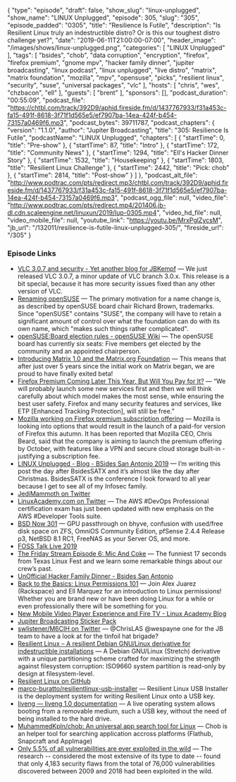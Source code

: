 {
  "type": "episode",
  "draft": false,
  "show_slug": "linux-unplugged",
  "show_name": "LINUX Unplugged",
  "episode": 305,
  "slug": "305",
  "episode_padded": "0305",
  "title": "Resilience Is Futile",
  "description": "Is Resilient Linux truly an indestructible distro? Or is this our toughest distro challenge yet?",
  "date": "2019-06-11T21:00:00-07:00",
  "header_image": "/images/shows/linux-unplugged.png",
  "categories": [
    "LINUX Unplugged"
  ],
  "tags": [
    "bsides",
    "chob",
    "data corruption",
    "encryption",
    "firefox",
    "firefox premium",
    "gnome mpv",
    "hacker family dinner",
    "jupiter broadcasting",
    "linux podcast",
    "linux unplugged",
    "live distro",
    "matrix",
    "matrix foundation",
    "mozilla",
    "mpv",
    "opensuse",
    "picks",
    "resilient linux",
    "security",
    "suse",
    "universal packages",
    "vlc"
  ],
  "hosts": [
    "chris",
    "wes",
    "chzbacon",
    "ell"
  ],
  "guests": [
    "brent"
  ],
  "sponsors": [],
  "podcast_duration": "00:55:09",
  "podcast_file": "https://chtbl.com/track/392D9/aphid.fireside.fm/d/1437767933/f31a453c-fa15-491f-8618-3f71f1d565e5/ef7907ba-14ea-424f-b454-73157a0469f6.mp3",
  "podcast_bytes": 39711787,
  "podcast_chapters": {
    "version": "1.1.0",
    "author": "Jupiter Broadcasting",
    "title": "305: Resilience Is Futile",
    "podcastName": "LINUX Unplugged",
    "chapters": [
      {
        "startTime": 0,
        "title": "Pre-show"
      },
      {
        "startTime": 87,
        "title": "Intro"
      },
      {
        "startTime": 172,
        "title": "Community News"
      },
      {
        "startTime": 1294,
        "title": "Ell's Hacker Dinner Story"
      },
      {
        "startTime": 1532,
        "title": "Housekeeping"
      },
      {
        "startTime": 1803,
        "title": "Resilient Linux Challenge"
      },
      {
        "startTime": 2442,
        "title": "Pick: chob"
      },
      {
        "startTime": 2814,
        "title": "Post-show"
      }
    ]
  },
  "podcast_alt_file": "http://www.podtrac.com/pts/redirect.mp3/chtbl.com/track/392D9/aphid.fireside.fm/d/1437767933/f31a453c-fa15-491f-8618-3f71f1d565e5/ef7907ba-14ea-424f-b454-73157a0469f6.mp3",
  "podcast_ogg_file": null,
  "video_file": "http://www.podtrac.com/pts/redirect.mp4/201406.jb-dl.cdn.scaleengine.net/linuxun/2019/lup-0305.mp4",
  "video_hd_file": null,
  "video_mobile_file": null,
  "youtube_link": "https://youtu.be/MrxPglZycsM",
  "jb_url": "/132011/resilience-is-futile-linux-unplugged-305/",
  "fireside_url": "/305"
}


### Episode Links

  * [VLC 3.0.7 and security - Yet another blog for JBKempf](http://www.jbkempf.com/blog/post/2019/VLC-3.0.7-and-security "VLC 3.0.7 and security - Yet another blog for JBKempf") — We just released VLC 3.0.7, a minor update of VLC branch 3.0.x. This release is a bit special, because it has more security issues fixed than any other version of VLC.
  * [Renaming openSUSE](https://lwn.net/SubscriberLink/790298/e58eb6bc974e6ec3/ "Renaming openSUSE") — The primary motivation for a name change is, as described by openSUSE board chair Richard Brown, trademarks. Since "openSUSE" contains "SUSE", the company will have to retain a significant amount of control over what the foundation can do with its own name, which "makes such things rather complicated".
  * [openSUSE:Board election rules - openSUSE Wiki](https://en.opensuse.org/openSUSE:Board_election_rules "openSUSE:Board election rules - openSUSE Wiki") — The openSUSE board has currently six seats: Five members get elected by the community and an appointed chairperson. 
  * [Introducing Matrix 1.0 and the Matrix.org Foundation](https://matrix.org/blog/2019/06/11/introducing-matrix-1-0-and-the-matrix-org-foundation "Introducing Matrix 1.0 and the Matrix.org Foundation") — This means that after just over 5 years since the initial work on Matrix began, we are proud to have finally exited beta!
  * [Firefox Premium Coming Later This Year, But Will You Pay for It?](https://www.omgubuntu.co.uk/2019/06/firefox-premium-would-you-pay "Firefox Premium Coming Later This Year, But Will You Pay for It?") — “We will probably launch some new services first and then we will think carefully about which model makes the most sense, while ensuring the best user safety. Firefox and many security features and services, like ETP [Enhanced Tracking Protection], will still be free.”
  * [Mozilla working on Firefox premium subscription offering](https://hexus.net/business/news/internet/131597-mozilla-working-firefox-premium-subscription-offering/ "Mozilla working on Firefox premium subscription offering") — Mozilla is looking into options that would result in the launch of a paid-for version of Firefox this autumn. It has been reported that Mozilla CEO, Chris Beard, said that the company is aiming to launch the premium offering by October, with features like a VPN and secure cloud storage built-in - justifying a subscription fee. 
  * [LINUX Unplugged - Blog - BSides San Antonio 2019](https://linuxunplugged.com/articles/bsidessatx-2019 "LINUX Unplugged - Blog - BSides San Antonio 2019") — I’m writing this post the day after BsidesSATX and it’s almost like the day after Christmas. BsidesSATX is the conference I look forward to all year because I get to see all of my Infosec family.
  * [JediMammoth on Twitter](https://twitter.com/JediMammoth "JediMammoth on Twitter")
  * [LinuxAcademy.com on Twitter](https://twitter.com/linuxacademyCOM/status/1138424138501148673 "LinuxAcademy.com on Twitter") — The AWS #DevOps Professional certification exam has just been updated with new emphasis on the AWS #Developer Tools suite. 
  * [BSD Now 301](https://www.bsdnow.tv/301 "BSD Now 301") — GPU passthrough on bhyve, confusion with used/free disk space on ZFS, OmniOS Community Edition, pfSense 2.4.4 Release p3, NetBSD 8.1 RC1, FreeNAS as your Server OS, and more. 
  * [FOSS Talk Live 2019](https://fosstalk.com/foss-talk-live-2019 "FOSS Talk Live 2019")
  * [The Friday Stream Episode 6: Mic And Coke](https://fridaystream.com/6 "The Friday Stream Episode 6: Mic And Coke") — The funniest 17 seconds from Texas Linux Fest and we learn some remarkable things about our crew’s past. 
  * [UnOfficial Hacker Family Dinner - Bsides San Antonio](https://www.meetup.com/jupiterbroadcasting/events/261811112/ "UnOfficial Hacker Family Dinner - Bsides San Antonio")
  * [Back to the Basics: Linux Permissions 101](https://www.meetup.com/jupiterbroadcasting/events/261837591/ "Back to the Basics: Linux Permissions 101") — Join Alex Juarez (Rackspace) and Ell Marquez for an introduction to Linux permissions! Whether you are brand new or have been doing Linux for a while or even professionally there will be something for you. 
  * [New Mobile Video Player Experience and Fire TV - Linux Academy Blog](https://linuxacademy.com/blog/mobile/new-mobile-video-player-experience-and-fire-tv/ "New Mobile Video Player Experience and Fire TV - Linux Academy Blog")
  * [Jupiter Broadcasting Sticker Pack](https://t.me/addstickers/jbpackI "Jupiter Broadcasting Sticker Pack")
  * [swlistener/M6CIH on Twitter](https://twitter.com/swlistener/status/1138015436396802048 "swlistener/M6CIH on Twitter") — @ChrisLAS @wespayne one for the JB team to have a look at for the tinfoil hat brigade? 
  * [Resilient Linux – A resilient Debian GNU/Linux derivative for indestructible installations](https://www.resilientlinux.com/ "Resilient Linux – A resilient Debian GNU/Linux derivative for indestructible installations") — A Debian GNU/Linux (Stretch) derivative with a unique partitioning scheme crafted for maximizing the strength against filesystem corruption: ISO9660 system partition is read-only by design at filesystem-level. 
  * [Resilient Linux on GitHub](https://github.com/marco-buratto/resilientlinux "Resilient Linux on GitHub")
  * [marco-buratto/resilientlinux-usb-installer](https://github.com/marco-buratto/resilientlinux-usb-installer "marco-buratto/resilientlinux-usb-installer") — Resilient Linux USB Installer is the deployment system for writing Resilient Linux onto a USB key.
  * [liveng — liveng 1.0 documentation](https://liveng.readthedocs.io/en/latest/ "liveng — liveng 1.0 documentation") — A live operating system allows booting from a removable medium, such a USB key, without the need of being installed to the hard drive.
  * [MuhammedKpln/chob: An universal app search tool for Linux](https://github.com/MuhammedKpln/chob "MuhammedKpln/chob: An universal app search tool for Linux") — Chob is an helper tool for searching application accross platforms (Flathub, Snapcraft and AppImage)
  * [Only 5.5% of all vulnerabilities are ever exploited in the wild](https://www.zdnet.com/article/only-5-5-of-all-vulnerabilities-are-ever-exploited-in-the-wild/ "Only 5.5% of all vulnerabilities are ever exploited in the wild") — The research -- considered the most extensive of its type to date -- found that only 4,183 security flaws from the total of 76,000 vulnerabilities discovered between 2009 and 2018 had been exploited in the wild. 


